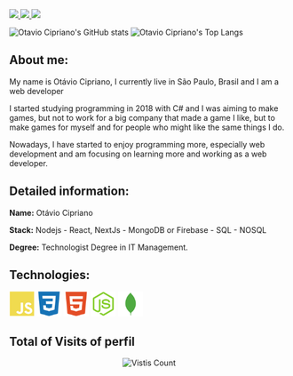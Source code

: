 <div>
    <a target='_blank' href="https://twitter.com/otavioDv" width='200px'>
        <img src="https://img.shields.io/badge/Twitter-1DA1F2?style=for-the-badge&logo=twitter&logoColor=white">
    </a>
    <a target='_blank' href="https://www.linkedin.com/in/otavio-felipe-cipriano/" width='200px'>
        <img src="https://img.shields.io/badge/LinkedIn-0077B5?style=for-the-badge&logo=linkedin&logoColor=white">
    </a>
    <a target='_blank' href="https://portfolio-otavio-cipriano.vercel.app/" width='200px'>
        <img src="https://img.shields.io/badge/website-000000?style=for-the-badge&logo=About.me&logoColor=white">
    </a>
</div>
<p>
<img height="150" src="https://github-readme-stats.vercel.app/api?username=Otavio-Cipriano&show_icons=true&theme=dark&hide=contribs,prs" alt="Otavio Cipriano's GitHub stats"/>
<img height="150" src="https://github-readme-stats.vercel.app/api/top-langs/?username=Otavio-Cipriano&layout=compact&theme=dark" alt="Otavio Cipriano's Top Langs"/>
</p>

## About me:

My name is Otávio Cipriano, I currently live in São Paulo, Brasil and I am a web developer

I started studying programming in 2018 with C# and I was aiming to make games, but not to work for a big company that made a game I like, but to make games for myself and for people who might like the same things I do.

Nowadays, I have started to enjoy programming more, especially web development and am focusing on learning more and working as a web developer. 

## Detailed information:

**Name:** Otávio Cipriano

**Stack:** Nodejs - React, NextJs - MongoDB or Firebase - SQL - NOSQL 

**Degree:** Technologist Degree in IT Management.

## Technologies:

<p>
<img height="45" src="https://raw.githubusercontent.com/devicons/devicon/master/icons/javascript/javascript-plain.svg"/>
<img height="45" src="https://raw.githubusercontent.com/devicons/devicon/master/icons/css3/css3-plain.svg"/>
<img height="45" src="https://raw.githubusercontent.com/devicons/devicon/master/icons/html5/html5-plain.svg"/>
<img height="45" src="https://raw.githubusercontent.com/devicons/devicon/master/icons/nodejs/nodejs-plain.svg"/>
<img height="45" src="https://raw.githubusercontent.com/devicons/devicon/master/icons/mongodb/mongodb-plain.svg"/>
</p>


## Total of Visits of perfil

<p align="center"><img height="40" src="https://profile-counter.glitch.me/{Otavio-Cipriano}/count.svg" alt="Vistis Count"/></p>
